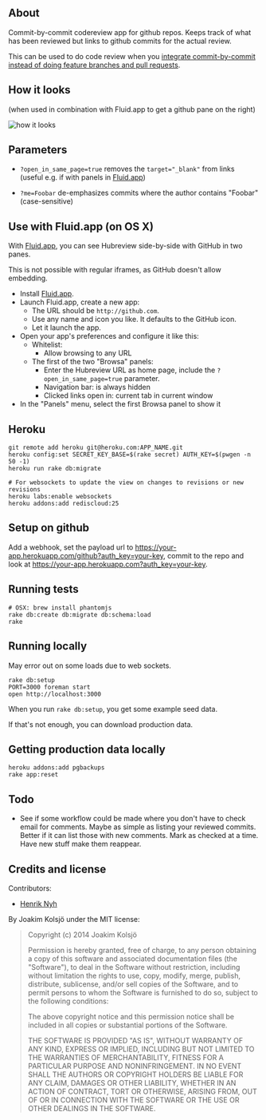 ## About

Commit-by-commit codereview app for github repos. Keeps track of what has been reviewed but links to github commits for the actual review.

This can be used to do code review when you [integrate commit-by-commit instead of doing feature branches and pull requests](http://thepugautomatic.com/2014/02/code-review/).

## How it looks

(when used in combination with Fluid.app to get a github pane on the right)

![how it looks](http://cl.ly/image/1x0W0V2m2c3A/Screen%20Shot%202014-03-07%20at%208.06.08%20PM.png)

## Parameters

* `?open_in_same_page=true` removes the `target="_blank"` from links (useful e.g. if with panels in [Fluid.app](http://fluidapp.com/))

* `?me=Foobar` de-emphasizes commits where the author contains "Foobar" (case-sensitive)

## Use with Fluid.app (on OS X)

With [Fluid.app](http://fluidapp.com/), you can see Hubreview side-by-side with GitHub in two panes.

This is not possible with regular iframes, as GitHub doesn't allow embedding.

* Install [Fluid.app](http://fluidapp.com/).
* Launch Fluid.app, create a new app:
  * The URL should be `http://github.com`.
  * Use any name and icon you like. It defaults to the GitHub icon.
  * Let it launch the app.
* Open your app's preferences and configure it like this:
  * Whitelist:
    * Allow browsing to any URL
  * The first of the two "Browsa" panels:
    * Enter the Hubreview URL as home page, include the `?open_in_same_page=true` parameter.
    * Navigation bar: is always hidden
    * Clicked links open in: current tab in current window
* In the "Panels" menu, select the first Browsa panel to show it


## Heroku

    git remote add heroku git@heroku.com:APP_NAME.git
    heroku config:set SECRET_KEY_BASE=$(rake secret) AUTH_KEY=$(pwgen -n 50 -1)
    heroku run rake db:migrate

    # For websockets to update the view on changes to revisions or new revisions
    heroku labs:enable websockets
    heroku addons:add rediscloud:25

## Setup on github

Add a webhook, set the payload url to https://your-app.herokuapp.com/github?auth_key=your-key, commit to the repo and look at https://your-app.herokuapp.com?auth_key=your-key.

## Running tests

    # OSX: brew install phantomjs
    rake db:create db:migrate db:schema:load
    rake

## Running locally

May error out on some loads due to web sockets.

    rake db:setup
    PORT=3000 foreman start
    open http://localhost:3000

When you run `rake db:setup`, you get some example seed data.

If that's not enough, you can download production data.

## Getting production data locally

    heroku addons:add pgbackups
    rake app:reset

## Todo

* See if some workflow could be made where you don't have to check email for comments. Maybe as simple as listing your reviewed commits. Better if it can list those with new comments. Mark as checked at a time. Have new stuff make them reappear.

## Credits and license

Contributors:

* [Henrik Nyh](https://github.com/henrik)

By Joakim Kolsjö under the MIT license:

>  Copyright (c) 2014 Joakim Kolsjö
>
>  Permission is hereby granted, free of charge, to any person obtaining a copy
>  of this software and associated documentation files (the "Software"), to deal
>  in the Software without restriction, including without limitation the rights
>  to use, copy, modify, merge, publish, distribute, sublicense, and/or sell
>  copies of the Software, and to permit persons to whom the Software is
>  furnished to do so, subject to the following conditions:
>
>  The above copyright notice and this permission notice shall be included in
>  all copies or substantial portions of the Software.
>
>  THE SOFTWARE IS PROVIDED "AS IS", WITHOUT WARRANTY OF ANY KIND, EXPRESS OR
>  IMPLIED, INCLUDING BUT NOT LIMITED TO THE WARRANTIES OF MERCHANTABILITY,
>  FITNESS FOR A PARTICULAR PURPOSE AND NONINFRINGEMENT. IN NO EVENT SHALL THE
>  AUTHORS OR COPYRIGHT HOLDERS BE LIABLE FOR ANY CLAIM, DAMAGES OR OTHER
>  LIABILITY, WHETHER IN AN ACTION OF CONTRACT, TORT OR OTHERWISE, ARISING FROM,
>  OUT OF OR IN CONNECTION WITH THE SOFTWARE OR THE USE OR OTHER DEALINGS IN
>  THE SOFTWARE.
